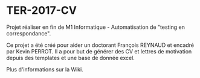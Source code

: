 # TER-2017-CV

Projet réaliser en fin de M1 Informatique - Automatisation de "testing en correspondance".

Ce projet a été créé pour aider un doctorant François REYNAUD et encadré par Kevin PERROT.
Il a pour but de générer des CV et lettres de motivation depuis des templates et une base de donnée excel.

Plus d'informations sur la Wiki.
